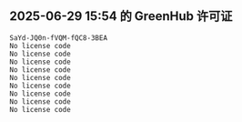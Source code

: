 ## 2025-06-29 15:54 的 GreenHub 许可证
```
SaYd-JQ0n-fVQM-fQC8-3BEA
No license code
No license code
No license code
No license code
No license code
No license code
No license code
No license code
No license code
```

